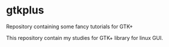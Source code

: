 # gtkplus
Repository containing some fancy tutorials for GTK+

This repository contain my studies for GTK+ library for linux GUI. 
